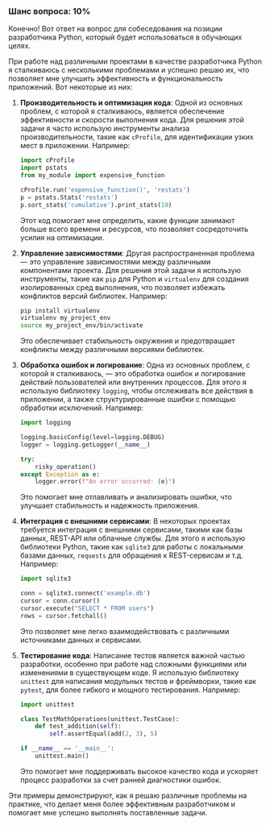 ### Шанс вопроса: 10%

Конечно! Вот ответ на вопрос для собеседования на позиции разработчика Python, который будет использоваться в обучающих целях.

При работе над различными проектами в качестве разработчика Python я сталкиваюсь с несколькими проблемами и успешно решаю их, что позволяет мне улучшить эффективность и функциональность приложений. Вот некоторые из них:

1. **Производительность и оптимизация кода**: Одной из основных проблем, с которой я сталкиваюсь, является обеспечение эффективности и скорости выполнения кода. Для решения этой задачи я часто использую инструменты анализа производительности, такие как `cProfile`, для идентификации узких мест в приложении. Например:
   ```python
   import cProfile
   import pstats
   from my_module import expensive_function

   cProfile.run('expensive_function()', 'restats')
   p = pstats.Stats('restats')
   p.sort_stats('cumulative').print_stats(10)
   ```
   Этот код помогает мне определить, какие функции занимают больше всего времени и ресурсов, что позволяет сосредоточить усилия на оптимизации.

2. **Управление зависимостями**: Другая распространенная проблема — это управление зависимостями между различными компонентами проекта. Для решения этой задачи я использую инструменты, такие как `pip` для Python и `virtualenv` для создания изолированных сред выполнения, что позволяет избежать конфликтов версий библиотек. Например:
   ```bash
   pip install virtualenv
   virtualenv my_project_env
   source my_project_env/bin/activate
   ```
   Это обеспечивает стабильность окружения и предотвращает конфликты между различными версиями библиотек.

3. **Обработка ошибок и логирование**: Одна из основных проблем, с которой я сталкиваюсь, — это обработка ошибок и логирование действий пользователей или внутренних процессов. Для этого я использую библиотеку `logging`, чтобы отслеживать все действия в приложении, а также структурированные ошибки с помощью обработки исключений. Например:
   ```python
   import logging

   logging.basicConfig(level=logging.DEBUG)
   logger = logging.getLogger(__name__)

   try:
       risky_operation()
   except Exception as e:
       logger.error(f"An error occurred: {e}")
   ```
   Это помогает мне отлавливать и анализировать ошибки, что улучшает стабильность и надежность приложения.

4. **Интеграция с внешними сервисами**: В некоторых проектах требуется интеграция с внешними сервисами, такими как базы данных, REST-API или облачные службы. Для этого я использую библиотеки Python, такие как `sqlite3` для работы с локальными базами данных, `requests` для обращения к REST-сервисам и т.д. Например:
   ```python
   import sqlite3

   conn = sqlite3.connect('example.db')
   cursor = conn.cursor()
   cursor.execute("SELECT * FROM users")
   rows = cursor.fetchall()
   ```
   Это позволяет мне легко взаимодействовать с различными источниками данных и сервисами.

5. **Тестирование кода**: Написание тестов является важной частью разработки, особенно при работе над сложными функциями или изменениями в существующем коде. Я использую библиотеку `unittest` для написания модульных тестов и фреймворки, такие как `pytest`, для более гибкого и мощного тестирования. Например:
   ```python
   import unittest

   class TestMathOperations(unittest.TestCase):
       def test_addition(self):
           self.assertEqual(add(2, 3), 5)

   if __name__ == '__main__':
       unittest.main()
   ```
   Это помогает мне поддерживать высокое качество кода и ускоряет процесс разработки за счет ранней диагностики ошибок.

Эти примеры демонстрируют, как я решаю различные проблемы на практике, что делает меня более эффективным разработчиком и помогает мне успешно выполнять поставленные задачи.